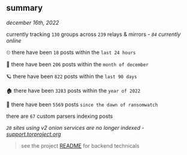 
## summary
_december 16th, 2022_

currently tracking `130` groups across `239` relays & mirrors - _`84` currently online_

⏲ there have been `18` posts within the `last 24 hours`

🦈 there have been `206` posts within the `month of december`

🪐 there have been `822` posts within the `last 90 days`

🏚 there have been `3283` posts within the `year of 2022`

🦕 there have been `5569` posts `since the dawn of ransomwatch`

there are `67` custom parsers indexing posts

_`20` sites using v2 onion services are no longer indexed - [support.torproject.org](https://support.torproject.org/onionservices/v2-deprecation/)_

> see the project [README](https://github.com/joshhighet/ransomwatch#ransomwatch--) for backend technicals
